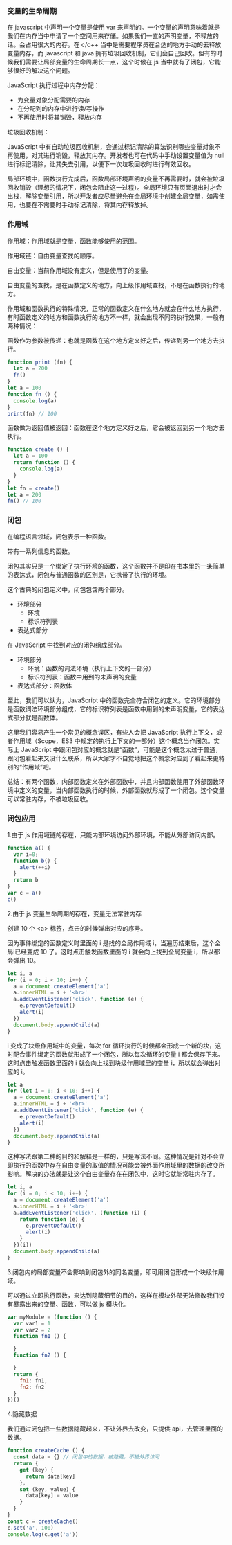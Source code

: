 ### 变量的生命周期

在 javascript 中声明一个变量是使用 var 来声明的。一个变量的声明意味着就是我们在内存当中申请了一个空间用来存储。如果我们一直的声明变量，不释放的话。会占用很大的内存。在 c/c++ 当中是需要程序员在合适的地方手动的去释放变量内存，而 javascript 和 java 拥有垃圾回收机制，它们会自己回收。但有的时候我们需要让局部变量的生命周期长一点，这个时候在 js 当中就有了闭包，它能够很好的解决这个问题。

JavaScript 执行过程中内存分配：

* 为变量对象分配需要的内存
* 在分配到的内存中进行读/写操作
* 不再使用时将其销毁，释放内存

垃圾回收机制：

JavaScript 中有自动垃圾回收机制，会通过标记清除的算法识别哪些变量对象不再使用，对其进行销毁，释放其内存。开发者也可在代码中手动设置变量值为 null 进行标记清除，让其失去引用，以便下一次垃圾回收时进行有效回收。

局部环境中，函数执行完成后，函数局部环境声明的变量不再需要时，就会被垃圾回收销毁（理想的情况下，闭包会阻止这一过程）。全局环境只有页面退出时才会出栈，解除变量引用，所以开发者应尽量避免在全局环境中创建全局变量，如需使用，也要在不需要时手动标记清除，将其内存释放掉。



### 作用域

作用域：作用域就是变量，函数能够使用的范围。

作用域链：自由变量查找的顺序。

自由变量：当前作用域没有定义，但是使用了的变量。

自由变量的查找，是在函数定义的地方，向上级作用域查找，不是在函数执行的地方。

作用域和函数执行的特殊情况，正常的函数定义在什么地方就会在什么地方执行，有时函数定义的地方和函数执行的地方不一样，就会出现不同的执行效果，一般有两种情况：

函数作为参数被传递：也就是函数在这个地方定义好之后，传递到另一个地方去执行。

```js
function print (fn) {
  let a = 200
  fn()
}
let a = 100
function fn () {
  console.log(a)
}
print(fn) // 100
```

函数做为返回值被返回：函数在这个地方定义好之后，它会被返回到另一个地方去执行。

```js
function create () {
  let a = 100
  return function () {
    console.log(a)
  }
}
let fn = create()
let a = 200
fn() // 100
```



### 闭包

在编程语言领域，闭包表示一种函数。

带有一系列信息的函数。

闭包其实只是一个绑定了执行环境的函数，这个函数并不是印在书本里的一条简单的表达式，闭包与普通函数的区别是，它携带了执行的环境。

这个古典的闭包定义中，闭包包含两个部分。

* 环境部分
  * 环境
  * 标识符列表
* 表达式部分

在 JavaScript 中找到对应的闭包组成部分。

* 环境部分
  * 环境：函数的词法环境（执行上下文的一部分）
  * 标识符列表：函数中用到的未声明的变量
* 表达式部分：函数体

至此，我们可以认为，JavaScript 中的函数完全符合闭包的定义。它的环境部分是函数词法环境部分组成，它的标识符列表是函数中用到的未声明变量，它的表达式部分就是函数体。

这里我们容易产生一个常见的概念误区，有些人会把 JavaScript 执行上下文，或者作用域（Scope，ES3 中规定的执行上下文的一部分）这个概念当作闭包。实际上 JavaScript 中跟闭包对应的概念就是“函数”，可能是这个概念太过于普通，跟闭包看起来又没什么联系，所以大家才不自觉地把这个概念对应到了看起来更特别的“作用域”吧。

总结：有两个函数，内部函数定义在外部函数中，并且内部函数使用了外部函数环境中定义的变量，当内部函数执行的时候，外部函数就形成了一个闭包。这个变量可以常驻内存，不被垃圾回收。



### 闭包应用

1.由于 js 作用域链的存在，只能内部环境访问外部环境，不能从外部访问内部。

```js
function a() {
  var i=0;
  function b() {
    alert(++i)
  }
  return b
}
var c = a()
c()
```

2.由于 js 变量生命周期的存在，变量无法常驻内存

创建 10 个 \<a> 标签，点击的时候弹出对应的序号。

因为事件绑定的函数定义时里面的 i 是找的全局作用域 i，当遍历结束后，这个全局i已经变成 10 了。这时点击触发函数里面的 i 就会向上找到全局变量 i，所以都会弹出 10。

```js
let i, a
for (i = 0; i < 10; i++) {
  a = document.createElement('a')
  a.innerHTML = i + '<br>'
  a.addEventListener('click', function (e) {
    e.preventDefault()
    alert(i)
  })
  document.body.appendChild(a)
}
```

i 变成了块级作用域中的变量，每次 for 循环执行的时候都会形成一个新的块，这时配合事件绑定的函数就形成了一个闭包，所以每次循环的变量 i 都会保存下来。这时点击触发函数里面的 i 就会向上找到块级作用域里的变量 i，所以就会弹出对应的 i。

```js
let a
for (let i = 0; i < 10; i++) {
  a = document.createElement('a')
  a.innerHTML = i + '<br>'
  a.addEventListener('click', function (e) {
    e.preventDefault()
    alert(i)
  })
  document.body.appendChild(a)
}
```

这种写法跟第二种的目的和解释是一样的，只是写法不同。这种情况是针对不会立即执行的函数中存在自由变量的取值的情况可能会被外面作用域里的数据的改变所影响。解决的办法就是让这个自由变量存在在闭包中，这时它就能常驻内存了。

```js
let i, a
for (i = 0; i < 10; i++) {
  a = document.createElement('a')
  a.innerHTML = i + '<br>'
  a.addEventListener('click', (function (i) {
    return function (e) {
      e.preventDefault()
      alert(i)
    }
  })(i))
  document.body.appendChild(a)
}
```

3.闭包内的局部变量不会影响到闭包外的同名变量，即可用闭包形成一个块级作用域。

可以通过立即执行函数，来达到隐藏细节的目的，这样在模块外部无法修改我们没有暴露出来的变量、函数，可以做 js 模块化。

```js
var myModule = (function () {
  var var1 = 1
  var var2 = 2
  function fn1 () {

  }
  function fn2 () {

  }
  return {
    fn1: fn1,
    fn2: fn2
  }
})()
```

4.隐藏数据

我们通过闭包把一些数据隐藏起来，不让外界去改变，只提供 api，去管理里面的数据。

```js
function createCache () {
  const data = {} // 闭包中的数据，被隐藏，不被外界访问
  return {
    get (key) {
      return data[key]
    },
    set (key, value) {
      data[key] = value
    }
  }
}
const c = createCache()
c.set('a', 100)
console.log(c.get('a'))
```

